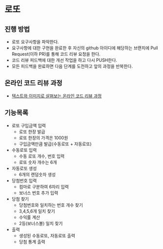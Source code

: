# 로또
## 진행 방법
* 로또 요구사항을 파악한다.
* 요구사항에 대한 구현을 완료한 후 자신의 github 아이디에 해당하는 브랜치에 Pull Request(이하 PR)를 통해 코드 리뷰 요청을 한다.
* 코드 리뷰 피드백에 대한 개선 작업을 하고 다시 PUSH한다.
* 모든 피드백을 완료하면 다음 단계를 도전하고 앞의 과정을 반복한다.

## 온라인 코드 리뷰 과정
* [텍스트와 이미지로 살펴보는 온라인 코드 리뷰 과정](https://github.com/next-step/nextstep-docs/tree/master/codereview)

## 기능목록
* 로또 구입금액 입력
  * 로또 한장 발급
  * 로또 한장의 가격은 1000원
  * 구입금액만큼 발급(수동로또 + 자동로또)
* 수동로또 입력
  * 수동 로또 개수, 번호 입력
  * 로또 숫자 개수는 6개
* 자동로또 생성
  * 6개의 랜덤숫자 생성
* 당첨번호 입력
  * 컴마로 구분하여 6자리 입력
  * 보너스 번호 추가 입력
* 당첨 찾기
  * 당첨번호와 일치하는 번호 개수 찾기
  * 3,4,5,6개 일치 찾기
  * 수익률 계산
  * 2등(보너스볼) 일치 찾기
* 출력
  * 생성된 수동로또, 자동로또 출력
  * 당첨 통계 출력